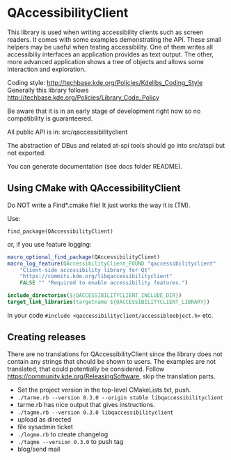 QAccessibilityClient
====================

This library is used when writing accessibility clients such as screen readers.
It comes with some examples demonstrating the API. These small helpers may be useful when testing accessibility.
One of them writes all accessibiliy interfaces an application provides as text output.
The other, more advanced application shows a tree of objects and allows some interaction and exploration.

Coding style: <http://techbase.kde.org/Policies/Kdelibs_Coding_Style>
Generally this library follows <http://techbase.kde.org/Policies/Library_Code_Policy>

Be aware that it is in an early stage of development right now so no compatibility is guaranteered.

All public API is in:
src/qaccessibilityclient

The abstraction of DBus and related at-spi tools should go into
src/atspi
but not exported.

You can generate documentation (see docs folder README).

Using CMake with QAccessibilityClient
-------------------------------------

Do NOT write a Find*.cmake file! It just works the way it is (TM).

Use:

`find_package(QAccessibilityClient)`

or, if you use feature logging:

```cmake
macro_optional_find_package(QAccessibilityClient)
macro_log_feature(QAccessibilityClient_FOUND "qaccessibilityclient"
    "Client-side accessibility library for Qt"
    "https://commits.kde.org/libqaccessibilityclient"
    FALSE "" "Required to enable accessibility features.")

include_directories(${QACCESSIBILITYCLIENT_INCLUDE_DIR})
target_link_libraries(targetname ${QACCESSIBILITYCLIENT_LIBRARY})
```

In your code `#include <qaccessibilityclient/accessibleobject.h>` etc.

Creating releases
-----------------

There are no translations for QAccessibilityClient since the library does not contain any strings that should be shown to users.
The examples are not translated, that could potentially be considered.
Follow <https://community.kde.org/ReleasingSoftware>, skip the translation parts.

* Set the project version in the top-level CMakeLists.txt, push.
* `./tarme.rb --version 0.3.0 --origin stable libqaccessibilityclient`
* tarme.rb has nice output that gives instructions.
* `./tagme.rb --version 0.3.0 libqaccessibilityclient`
* upload as directed
* file sysadmin ticket
* `./logme.rb` to create changelog
* `./tagme --version 0.3.0` to push tag
* blog/send mail
